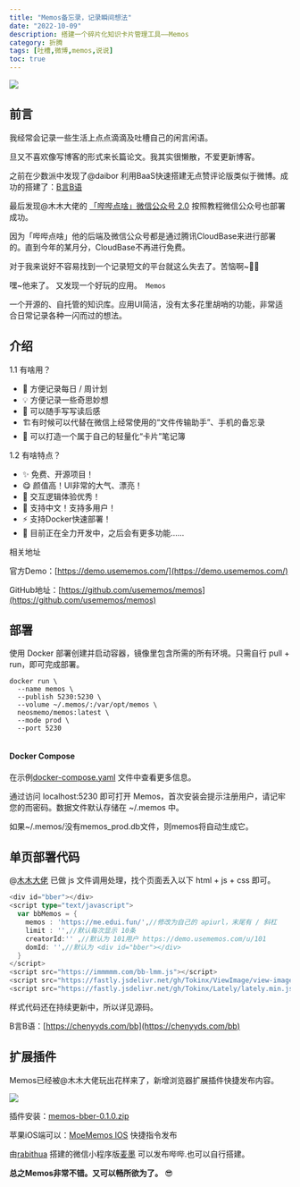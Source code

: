 ```yaml
---
title: "Memos备忘录，记录瞬间想法"
date: "2022-10-09"
description: 搭建一个碎片化知识卡片管理工具——Memos
category: 折腾
tags: [吐槽,微博,memos,说说]
toc: true
---
```


![](https://chenyyds.com/images/memos.png)
## 前言

我经常会记录一些生活上点点滴滴及吐槽自己的闲言闲语。

旦又不喜欢像写博客的形式来长篇论文。我其实很懒散，不爱更新博客。

之前在少数派中发现了@daibor 利用BaaS快速搭建无点赞评论版类似于微博。成功的搭建了：[B言B语](http://bb.chenplus.com)

最后发现@木木大佬的 [「哔哔点啥」微信公众号 2.0](https://immmmm.com/bb-by-wechat-pro/) 按照教程微信公众号也部署成功。

因为「哔哔点啥」他的后端及微信公众号都是通过腾讯CloudBase来进行部署的。直到今年的某月分，CloudBase不再进行免费。

对于我来说好不容易找到一个记录短文的平台就这么失去了。苦恼啊~😶‍🌫️

嘿~他来了。 又发现一个好玩的应用。` Memos`

一个开源的、自托管的知识库。应用UI简洁，没有太多花里胡哨的功能，非常适合日常记录各种一闪而过的想法。
<!--more-->

## 介绍

1.1 有啥用？

- 📅 方便记录每日 / 周计划
- 💡 方便记录一些奇思妙想
- 📕 可以随手写写读后感
- 🏗️有时候可以代替在微信上经常使用的“文件传输助手”、手机的备忘录
- 📒 可以打造一个属于自己的轻量化“卡片”笔记簿

1.2 有啥特点？

- ✨ 免费、开源项目！
- 😋 颜值高！UI非常的大气、漂亮！
- 📑 交互逻辑体验优秀！
- 👫 支持中文！支持多用户！
- ⚡ 支持Docker快速部署！
- 🚀 目前正在全力开发中，之后会有更多功能……

相关地址

官方Demo：[https://demo.usememos.com/](https://demo.usememos.com/)

GitHub地址：[https://github.com/usememos/memos](https://github.com/usememos/memos)

## 部署

使用 Docker 部署创建并启动容器，镜像里包含所需的所有环境。只需自行 pull + run，即可完成部署。
```
docker run \
  --name memos \
  --publish 5230:5230 \
  --volume ~/.memos/:/var/opt/memos \
  neosmemo/memos:latest \
  --mode prod \
  --port 5230
  
 ```
#### Docker Compose

在示例[docker-compose.yaml](https://github.com/usememos/memos/blob/main/docker-compose.yaml/) 文件中查看更多信息。

通过访问 localhost:5230 即可打开 Memos，首次安装会提示注册用户，请记牢您的而密码。数据文件默认存储在 ~/.memos 中。

如果~/.memos/没有memos_prod.db文件，则memos将自动生成它。

## 单页部署代码

@[木木大佬](https://immmmm.com/bb-by-memos/) 已做 js 文件调用处理，找个页面丢入以下 html + js + css 即可。
```go
<div id="bber"></div>
<script type="text/javascript">
  var bbMemos = {
    memos : 'https://me.edui.fun/',//修改为自己的 apiurl，末尾有 / 斜杠
    limit : '',//默认每次显示 10条 
    creatorId:'' ,//默认为 101用户 https://demo.usememos.com/u/101
    domId: '',//默认为 <div id="bber"></div>
  }
</script>
<script src="https://immmmm.com/bb-lmm.js"></script>
<script src="https://fastly.jsdelivr.net/gh/Tokinx/ViewImage/view-image.min.js"></script>
<script src="https://fastly.jsdelivr.net/gh/Tokinx/Lately/lately.min.js"></script>
```
样式代码还在持续更新中，所以详见源码。

B言B语：[https://chenyyds.com/bb](https://chenyyds.com/bb)

## 扩展插件

 
 Memos已经被@木木大佬玩出花样来了，新增浏览器扩展插件快捷发布内容。
 
 ![](https://chenyyds.com/images/browser.png)
 
 插件安装：[memos-bber-0.1.0.zip](https://me.edui.fun/o/r/52/memos-bber-0.1.0.zip)
 
 苹果iOS端可以：[MoeMemos IOS](https://testflight.apple.com/join/YVHheZ50) 快捷指令发布
 
 由[rabithua](https://rabithua.club/) 搭建的微信小程序版[麦墨](https://github.com/Rabithua/memos_wmp) 可以发布哔哔.也可以自行搭建。
 
 

**总之Memos非常不错。又可以畅所欲为了。**  😎


